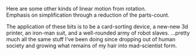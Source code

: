 Here are some other kinds of linear motion from rotation.  
Emphasis on simplification through a reduction of the parts-count.

The application of these bits is to be a card-sorting device, 
a new-new 3d printer, an iron-man suit, and a well-rounded army of robot slaves.
...pretty much all  the same stuff I've been doing since dropping out of
human society and growing what remains of my hair into mad-scientist form.

